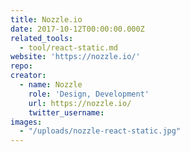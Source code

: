 ```yaml
---
title: Nozzle.io
date: 2017-10-12T00:00:00.000Z
related_tools:
  - tool/react-static.md
website: 'https://nozzle.io/'
repo:
creator:
  - name: Nozzle
    role: 'Design, Development'
    url: https://nozzle.io/
    twitter_username:
images:
  - "/uploads/nozzle-react-static.jpg"
---
```

